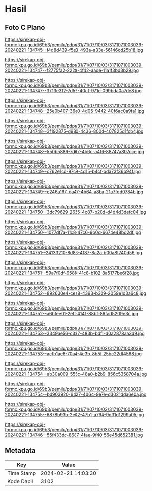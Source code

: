# Hasil

## Foto C Plano

https://sirekap-obj-formc.kpu.go.id/69b3/pemilu/pdpr/31/71/07/10/03/3171071003039-20240221-134745--f4d8d439-f5e3-493a-a33e-56146cd25b18.jpg

https://sirekap-obj-formc.kpu.go.id/69b3/pemilu/pdpr/31/71/07/10/03/3171071003039-20240221-134747--f2775fa2-2229-4f42-aade-11a1f3bd3b29.jpg

https://sirekap-obj-formc.kpu.go.id/69b3/pemilu/pdpr/31/71/07/10/03/3171071003039-20240221-134747--3713e312-7d52-40cf-971e-099bda0a7de8.jpg

https://sirekap-obj-formc.kpu.go.id/69b3/pemilu/pdpr/31/71/07/10/03/3171071003039-20240221-134748--25e0b407-36e0-4d05-9442-40f6ac0a9fa1.jpg

https://sirekap-obj-formc.kpu.go.id/69b3/pemilu/pdpr/31/71/07/10/03/3171071003039-20240221-134748--3f192875-d980-4c36-800d-407825d1fcb4.jpg

https://sirekap-obj-formc.kpu.go.id/69b3/pemilu/pdpr/31/71/07/10/03/3171071003039-20240221-134748--550b5886-7d67-4b6c-a4f6-88747a807cce.jpg

https://sirekap-obj-formc.kpu.go.id/69b3/pemilu/pdpr/31/71/07/10/03/3171071003039-20240221-134749--c762e1cd-97c9-4d15-b4cf-bda73f36b94f.jpg

https://sirekap-obj-formc.kpu.go.id/69b3/pemilu/pdpr/31/71/07/10/03/3171071003039-20240221-134749--e246a167-da47-4b64-a8ba-21a7fdd0784b.jpg

https://sirekap-obj-formc.kpu.go.id/69b3/pemilu/pdpr/31/71/07/10/03/3171071003039-20240221-134750--3dc79629-2625-4c87-b20d-d4d4d3defc04.jpg

https://sirekap-obj-formc.kpu.go.id/69b3/pemilu/pdpr/31/71/07/10/03/3171071003039-20240221-134750--1077df7a-11c8-47c6-9b0d-6674e48bd2df.jpg

https://sirekap-obj-formc.kpu.go.id/69b3/pemilu/pdpr/31/71/07/10/03/3171071003039-20240221-134751--24133210-8d86-4f87-8a2a-b00a8f740d56.jpg

https://sirekap-obj-formc.kpu.go.id/69b3/pemilu/pdpr/31/71/07/10/03/3171071003039-20240221-134751--59a7f0df-9588-41c8-b102-8a5177be6f28.jpg

https://sirekap-obj-formc.kpu.go.id/69b3/pemilu/pdpr/31/71/07/10/03/3171071003039-20240221-134752--892630e4-cea8-4393-b309-2059e1d3a6c8.jpg

https://sirekap-obj-formc.kpu.go.id/69b3/pemilu/pdpr/31/71/07/10/03/3171071003039-20240221-134752--a6bfee01-2eff-4141-88bf-86fad5209e3c.jpg

https://sirekap-obj-formc.kpu.go.id/69b3/pemilu/pdpr/31/71/07/10/03/3171071003039-20240221-134753--3349ae56-c387-483b-bdf1-d0a2878aa3d9.jpg

https://sirekap-obj-formc.kpu.go.id/69b3/pemilu/pdpr/31/71/07/10/03/3171071003039-20240221-134753--acfb1ae6-70a4-4e3b-8b5f-25bc22df4568.jpg

https://sirekap-obj-formc.kpu.go.id/69b3/pemilu/pdpr/31/71/07/10/03/3171071003039-20240221-134754--ab30a009-555c-48a0-b2b9-856c5358704a.jpg

https://sirekap-obj-formc.kpu.go.id/69b3/pemilu/pdpr/31/71/07/10/03/3171071003039-20240221-134754--bd903920-6427-4d64-9e7e-d3021dda6e0a.jpg

https://sirekap-obj-formc.kpu.go.id/69b3/pemilu/pdpr/31/71/07/10/03/3171071003039-20240221-134755--6878b93b-2e02-47b1-a794-9d31d1299a05.jpg

https://sirekap-obj-formc.kpu.go.id/69b3/pemilu/pdpr/31/71/07/10/03/3171071003039-20240221-134746--55f433dc-8687-4fae-9f40-56e45d652381.jpg


## Metadata

| Key        | Value               |
| ---------- | ------------------- |
| Time Stamp | 2024-02-21 14:03:30 |
| Kode Dapil | 3102                |



